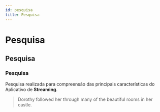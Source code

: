```yaml
---
id: pesquisa
title: Pesquisa
---
```


# Pesquisa
## Pesquisa
### Pesquisa

Pesquisa realizada para compreensão das principais características do Aplicativo de **Streaming**.

> Dorothy followed her through many of the beautiful rooms in her castle.
